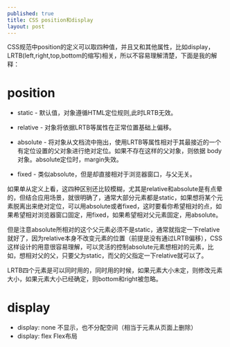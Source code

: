 ```yaml
---
published: true
title: CSS position和display
layout: post
---
```

CSS规范中position的定义可以取四种值，并且又和其他属性，比如display，LRTB(left,right,top,bottom的缩写)相关，所以不容易理解清楚，下面是我的解释：

# position

* static - 默认值，对象遵循HTML定位规则,此时LRTB无效。 

* relative - 对象将依据LRTB等属性在正常位置基础上偏移。

* absolute - 将对象从文档流中拖出，使用LRTB等属性相对于其最接近的一个有定位设置的父对象进行绝对定位。如果不存在这样的父对象，则依据 body 对象。absolute定位时，margin失效。

* fixed - 类似absolute，但是却直接相对于浏览器窗口，与父无关。

如果单从定义上看，这四种区别还比较模糊，尤其是relative和absolute是有点晕的，但结合应用场景，就很明确了，通常大部分元素都是static，如果想将某个元素脱离出来绝对定位，可以用absolute或者fixed，这时要看你希望相对的点，如果希望相对浏览器窗口固定，用fixed，如果希望相对父元素固定，用absolute。

但是注意absolute所相对的这个父元素必须不是static，通常就指定一下relative就好了，因为relative本身不改变元素的位置（前提是没有通过LRTB偏移），CSS这样设计的用意很容易理解，可以灵活的控制absolute元素想相对的元素，比如，想相对父的父，只要父为static，而父的父指定一下relative就可以了。

LRTB四个元素是可以同时用的，同时用的时候，如果元素大小未定，则修改元素大小，如果元素大小已经确定，则bottom和right被忽略。

# display

* display: none 不显示，也不分配空间（相当于元素从页面上删除）
* display: flex Flex布局
